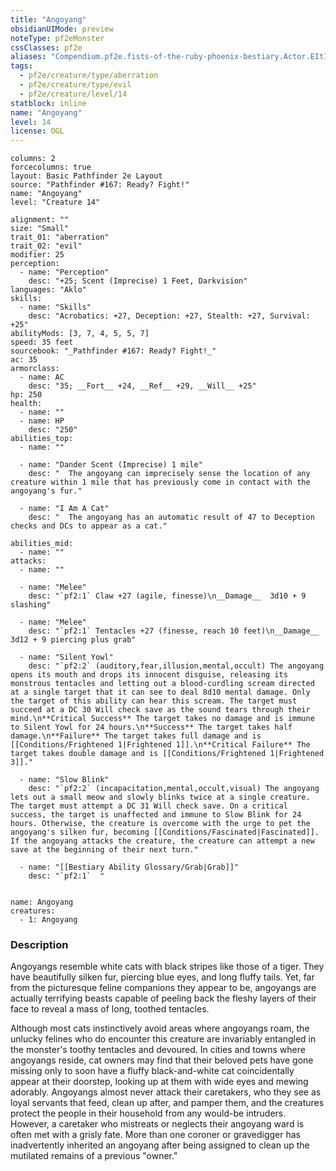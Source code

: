 ```yaml
---
title: "Angoyang"
obsidianUIMode: preview
noteType: pf2eMonster
cssClasses: pf2e
aliases: "Compendium.pf2e.fists-of-the-ruby-phoenix-bestiary.Actor.EItI5u34FIIuZM9W" 
tags:
  - pf2e/creature/type/aberration
  - pf2e/creature/type/evil
  - pf2e/creature/level/14
statblock: inline
name: "Angoyang"
level: 14
license: OGL
---
```


```statblock
columns: 2
forcecolumns: true
layout: Basic Pathfinder 2e Layout
source: "Pathfinder #167: Ready? Fight!"
name: "Angoyang"
level: "Creature 14"

alignment: ""
size: "Small"
trait_01: "aberration"
trait_02: "evil"
modifier: 25
perception:
  - name: "Perception"
    desc: "+25; Scent (Imprecise) 1 Feet, Darkvision"
languages: "Aklo"
skills:
  - name: "Skills"
    desc: "Acrobatics: +27, Deception: +27, Stealth: +27, Survival: +25"
abilityMods: [3, 7, 4, 5, 5, 7]
speed: 35 feet
sourcebook: "_Pathfinder #167: Ready? Fight!_"
ac: 35
armorclass:
  - name: AC
    desc: "35; __Fort__ +24, __Ref__ +29, __Will__ +25"
hp: 250
health:
  - name: ""
  - name: HP
    desc: "250"
abilities_top:
  - name: ""

  - name: "Dander Scent (Imprecise) 1 mile"
    desc: "  The angoyang can imprecisely sense the location of any creature within 1 mile that has previously come in contact with the angoyang's fur."

  - name: "I Am A Cat"
    desc: "  The angoyang has an automatic result of 47 to Deception checks and DCs to appear as a cat."

abilities_mid:
  - name: ""
attacks:
  - name: ""

  - name: "Melee"
    desc: "`pf2:1` Claw +27 (agile, finesse)\n__Damage__  3d10 + 9 slashing"

  - name: "Melee"
    desc: "`pf2:1` Tentacles +27 (finesse, reach 10 feet)\n__Damage__  3d12 + 9 piercing plus grab"

  - name: "Silent Yowl"
    desc: "`pf2:2` (auditory,fear,illusion,mental,occult) The angoyang opens its mouth and drops its innocent disguise, releasing its monstrous tentacles and letting out a blood-curdling scream directed at a single target that it can see to deal 8d10 mental damage. Only the target of this ability can hear this scream. The target must succeed at a DC 30 Will check save as the sound tears through their mind.\n**Critical Success** The target takes no damage and is immune to Silent Yowl for 24 hours.\n**Success** The target takes half damage.\n**Failure** The target takes full damage and is [[Conditions/Frightened 1|Frightened 1]].\n**Critical Failure** The target takes double damage and is [[Conditions/Frightened 1|Frightened 3]]."

  - name: "Slow Blink"
    desc: "`pf2:2` (incapacitation,mental,occult,visual) The angoyang lets out a small meow and slowly blinks twice at a single creature. The target must attempt a DC 31 Will check save. On a critical success, the target is unaffected and immune to Slow Blink for 24 hours. Otherwise, the creature is overcome with the urge to pet the angoyang's silken fur, becoming [[Conditions/Fascinated|Fascinated]]. If the angoyang attacks the creature, the creature can attempt a new save at the beginning of their next turn."

  - name: "[[Bestiary Ability Glossary/Grab|Grab]]"
    desc: "`pf2:1`  "
 
```

```encounter-table
name: Angoyang
creatures:
  - 1: Angoyang
```


### Description
Angoyangs resemble white cats with black stripes like those of a tiger. They have beautifully silken fur, piercing blue eyes, and long fluffy tails. Yet, far from the picturesque feline companions they appear to be, angoyangs are actually terrifying beasts capable of peeling back the fleshy layers of their face to reveal a mass of long, toothed tentacles.

Although most cats instinctively avoid areas where angoyangs roam, the unlucky felines who do encounter this creature are invariably entangled in the monster's toothy tentacles and devoured. In cities and towns where angoyangs reside, cat owners may find that their beloved pets have gone missing only to soon have a fluffy black-and-white cat coincidentally appear at their doorstep, looking up at them with wide eyes and mewing adorably. Angoyangs almost never attack their caretakers, who they see as loyal servants that feed, clean up after, and pamper them, and the creatures protect the people in their household from any would-be intruders. However, a caretaker who mistreats or neglects their angoyang ward is often met with a grisly fate. More than one coroner or gravedigger has inadvertently inherited an angoyang after being assigned to clean up the mutilated remains of a previous "owner."
